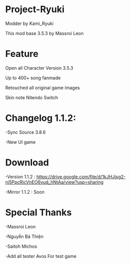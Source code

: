 # Project-Ryuki
Modder by Kami_Ryuki

This mod base 3.5.3 by Massroi Leon

# Feature
Open all Character Version 3.5.3

Up to 400+ song fanmade

Retouched all original game images

Skin note Nitendo Switch

# Changelog 1.1.2:
-Sync Source 3.8.6

-New UI game

# Download
-Version 1.1.2 : https://drive.google.com/file/d/1kJHJisg2-nj5PpcRicVnEO6yud_hNtAa/view?usp=sharing

-Mirror 1.1.2 : Soon

# Special Thanks
-Massroi Leon

-Nguyễn Bá Thiện

-Saitoh Michos

-Add all tester Avos
For test game
